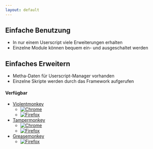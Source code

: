 ```yaml
---
layout: default
---
```

## Einfache Benutzung
  * In nur einem Userscript viele Erweiterungen erhalten
  * Einzelne Module können bequem ein- und ausgeschaltet werden

## Einfaches Erweitern
  * Metha-Daten für Userscript-Manager vorhanden
  * Einzelne Skripte werden durch das Framework aufgerufen

#### Verfügbar
* [Violentmonkey](https://violentmonkey.github.io/)
  * [![Chrome](https://img.shields.io/badge/Chrome-entwickelt-brightgreen.svg)](https://www.google.de/chrome/index.html)
  * [![Firefox](https://img.shields.io/badge/Firefox-getestet-brightgreen.svg)](https://www.mozilla.org/de/firefox/)
* [Tampermonkey](https://tampermonkey.net/)
  * [![Chrome](https://img.shields.io/badge/Chrome-ungetestet-lightgrey.svg)](https://www.google.de/chrome/index.html)
  * [![Firefox](https://img.shields.io/badge/Firefox-ungetestet-lightgrey.svg)](https://www.mozilla.org/de/firefox/)
* [Greasemonkey](https://www.greasespot.net/)
  * [![Firefox](https://img.shields.io/badge/Firefox-ungetestet-lightgrey.svg)](https://www.mozilla.org/de/firefox/)
